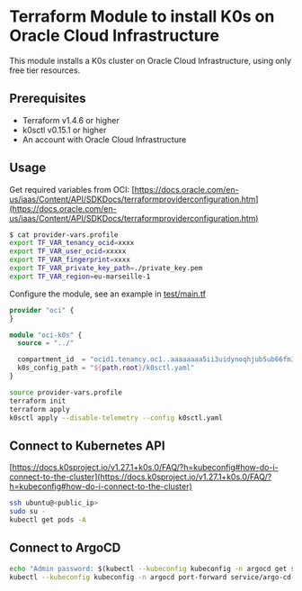 # Terraform Module to install K0s on Oracle Cloud Infrastructure

This module installs a K0s cluster on Oracle Cloud Infrastructure, using only free tier resources.

## Prerequisites

- Terraform v1.4.6 or higher
- k0sctl v0.15.1 or higher
- An account with Oracle Cloud Infrastructure

## Usage

Get required variables from OCI: [https://docs.oracle.com/en-us/iaas/Content/API/SDKDocs/terraformproviderconfiguration.htm](https://docs.oracle.com/en-us/iaas/Content/API/SDKDocs/terraformproviderconfiguration.htm)

```bash
$ cat provider-vars.profile
export TF_VAR_tenancy_ocid=xxxx
export TF_VAR_user_ocid=xxxxx
export TF_VAR_fingerprint=xxxx
export TF_VAR_private_key_path=./private_key.pem
export TF_VAR_region=eu-marseille-1
```

Configure the module, see an example in [test/main.tf](test/main.tf)

```terraform
provider "oci" {
}

module "oci-k0s" {
  source = "../"

  compartment_id  = "ocid1.tenancy.oc1..aaaaaaaa5ii3uidynoqhjub5ub66fm3ryn2my6txw6xrguihckyr2uyarlkq"
  k0s_config_path = "${path.root}/k0sctl.yaml"
}
```

```bash
source provider-vars.profile
terraform init
terraform apply
k0sctl apply --disable-telemetry --config k0sctl.yaml
```

## Connect to Kubernetes API

[https://docs.k0sproject.io/v1.27.1+k0s.0/FAQ/?h=kubeconfig#how-do-i-connect-to-the-cluster](https://docs.k0sproject.io/v1.27.1+k0s.0/FAQ/?h=kubeconfig#how-do-i-connect-to-the-cluster)

```bash
ssh ubuntu@<public_ip>
sudo su -
kubectl get pods -A
```

## Connect to ArgoCD

```bash
echo "Admin password: $(kubectl --kubeconfig kubeconfig -n argocd get secret argocd-initial-admin-secret --template={{.data.password}} | base64 -D)"
kubectl --kubeconfig kubeconfig -n argocd port-forward service/argo-cd-argocd-server 8080:80
```